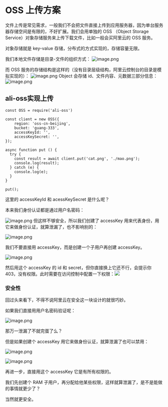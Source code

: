 # OSS 上传方案

文件上传是常见需求，一般我们不会把文件直接上传到应用服务器，因为单台服务器存储空间是有限的，不好扩展。我们会用单独的 OSS （Object Storage Service）对象存储服务来上传下载文件，比如一般会买阿里云的 OSS 服务。

对象存储就是 key-value 存储，分布式的方式实现的，存储容量无限。

我们本地文件存储是目录-文件的组织方式：
![image.png](https://codertzm.oss-cn-chengdu.aliyuncs.com/20241019114812.png)

而 OSS 服务的存储结构是这样的（没有目录层级结构，阿里云控制台的目录是模拟实现的）：
![image.png](https://codertzm.oss-cn-chengdu.aliyuncs.com/20241019114830.png)
Object 会存储 id、文件内容、元数据三部分信息：
![image.png](https://codertzm.oss-cn-chengdu.aliyuncs.com/20241019114933.png)

## ali-oss实现上传

```JS
const OSS = require('ali-oss')

const client = new OSS({
    region: 'oss-cn-beijing',
    bucket: 'guang-333',
    accessKeyId: '',
    accessKeySecret: '',
});

async function put () {
  try {
    const result = await client.put('cat.png', './mao.png');
    console.log(result);
  } catch (e) {
    console.log(e);
  }
}

put();
```

这里的 accessKeyId 和 acessKeySecret 是什么呢？

本来我们身份认证都是通过用户名密码：

![image.png](https://codertzm.oss-cn-chengdu.aliyuncs.com/20241019115138.png)
但这样不够安全，所以我们创建了 accessKey 用来代表身份，用它来做身份认证，就算泄漏了，也不影响别的：

![image.png](https://codertzm.oss-cn-chengdu.aliyuncs.com/20241019115201.png)

我们不要直接用 accessKey，而是创建一个子用户再创建 accessKey。

![image.png](https://codertzm.oss-cn-chengdu.aliyuncs.com/20241019115323.png)

然后用这个 accessKey 的 id 和 secret，但你直接换上它还不行，会提示你 403，没有权限。此时需要在访问控制中配置一下权限：![](https://codertzm.oss-cn-chengdu.aliyuncs.com/20241019115555.png)

### 安全性

回过头来看下，不得不说阿里云在安全这一块设计的就很巧妙。

如果我们直接用用户名密码验证呢：

![image.png](https://codertzm.oss-cn-chengdu.aliyuncs.com/20241019115654.png)

那万一泄漏了不就完蛋了么？

但是如果创建个 accessKey 用它来做身份认证，就算泄漏了也可以禁用：

![image.png](https://codertzm.oss-cn-chengdu.aliyuncs.com/20241019115705.png)

![image.png](https://codertzm.oss-cn-chengdu.aliyuncs.com/20241019115713.png)

再进一步，直接用这个 accessKey 它是有所有权限的。

我们先创建个 RAM 子用户，再分配给他某些权限，这样就算泄漏了，是不是能做的事情就更少了？

当然就更安全。